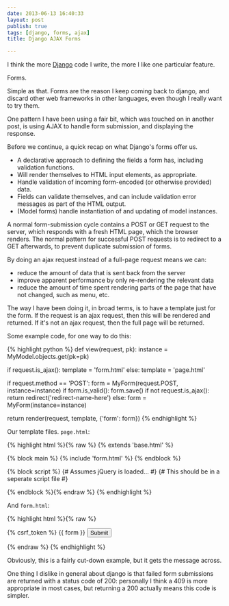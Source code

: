 ```yaml
---
date: 2013-06-13 16:40:33
layout: post
publish: true
tags: [django, forms, ajax]
title: Django AJAX Forms

---
```



I think the more [Django](http://www.djangoproject.com) code I write, the more I like one particular feature.

Forms.

Simple as that. Forms are the reason I keep coming back to django, and discard other web frameworks in other languages, even though I really want to try them.

One pattern I have been using a fair bit, which was touched on in another post, is using AJAX to handle form submission, and displaying the response.

Before we continue, a quick recap on what Django's forms offer us.

* A declarative approach to defining the fields a form has, including validation functions.
* Will render themselves to HTML input elements, as appropriate.
* Handle validation of incoming form-encoded (or otherwise provided) data.
* Fields can validate themselves, and can include validation error messages as part of the HTML output.
* (Model forms) handle instantiation of and updating of model instances.


A normal form-submission cycle contains a POST or GET request to the server, which responds with a fresh HTML page, which the browser renders. The normal pattern for successful POST requests is to redirect to a GET afterwards, to prevent duplicate submission of forms.

By doing an ajax request instead of a full-page request means we can:

* reduce the amount of data that is sent back from the server
* improve apparent performance by only re-rendering the relevant data
* reduce the amount of time spent rendering parts of the page that have not changed, such as menu, etc.

The way I have been doing it, in broad terms, is to have a template just for the form. If the request is an ajax request, then this will be rendered and returned. If it's not an ajax request, then the full page will be returned.

Some example code, for one way to do this:

{% highlight python %}
def view(request, pk):
  instance = MyModel.objects.get(pk=pk)
  
  if request.is_ajax():
    template = 'form.html'
  else:
    template = 'page.html'
  
  
  if request.method == 'POST':
    form = MyForm(request.POST, instance=instance)
    if form.is_valid():
      form.save()
      if not request.is_ajax():
        return redirect('redirect-name-here')
  else:
    form = MyForm(instance=instance)
  
  return render(request, template, {'form': form})
{% endhighlight %}

Our template files. ``page.html``:

{% highlight html %}{% raw %}
{% extends 'base.html' %}

{% block main %}
  {% include 'form.html' %}
{% endblock %}

{% block script %}
{# Assumes jQuery is loaded... #}
{# This should be in a seperate script file #}
<script>
$(document).on('submit', 'form.dynamic-form', function(form) {
  var $form = $(form);
  $.ajax({
    type: form.method,
    url: form.action,
    data: $form.serialize(),
    success: function(data) {
      $form.replace(data);
    }
  });
});
</script>
{% endblock %}{% endraw %}
{% endhighlight %}

And ``form.html``:

{% highlight html %}{% raw %}
<form action="/path/to/url/" method="POST" class="dynamic-form">
  {% csrf_token %}
  {{ form }}
  <button type="input">Submit</button>
</form>{% endraw %}
{% endhighlight %}

Obviously, this is a fairly cut-down example, but it gets the message across.

One thing I dislike in general about django is that failed form submissions are returned with a status code of 200: personally I think a 409 is more appropriate in most cases, but returning a 200 actually means this code is simpler.